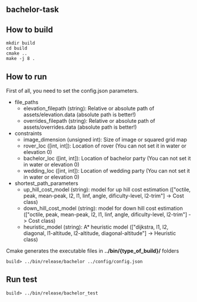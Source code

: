 ## bachelor-task


## How to build 
```
mkdir build
cd build
cmake ..
make -j 8 .
```


## How to run
First of all, you need to set the config.json parameters.
* file_paths
    * elevation_filepath (string): Relative or absolute path of assets/elevation.data (absolute path is better!)
    * overrides_filepath (string): Relative or absolute path of assets/overrides.data (absolute path is better!)
* constraints
    * image_dimension (unsigned int): Size of image or squared grid map
    * rover_loc ([int, int]): Location of rover (You can not set it in water or elevation 0)
    * bachelor_loc ([int, int]): Location of bachelor party (You can not set it in water or elevation 0)
    * wedding_loc ([int, int]): Location of wedding party (You can not set it in water or elevation 0)
* shortest_path_parameters
    * up_hill_cost_model (string): model for up hill cost estimation (["octile, peak, mean-peak, l2, l1, linf, angle, dificulty-level, l2-trim"] -> Cost class)
    * down_hill_cost_model (string): model for down hill cost estimation (["octile, peak, mean-peak, l2, l1, linf, angle, dificulty-level, l2-trim"] -> Cost class)
    * heuristic_model (string): A* heuristic model (["dijkstra, l1, l2, diagonal, l1-altitude, l2-altitude, diagonal-altitude"] -> Heuristic class)

Cmake generates the executable files in **../bin/{type_of_build}/** folders
```
build> ../bin/release/bachelor ../config/config.json
```

## Run test
```
build> ../bin/release/bachelor_test
```